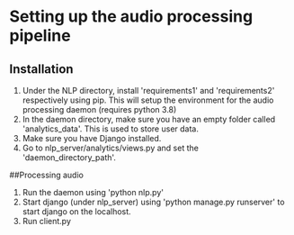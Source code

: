 # Setting up the audio processing pipeline

## Installation
1. Under the NLP directory, install 'requirements1' and 'requirements2' respectively using pip. This will setup the environment for the audio processing daemon (requires python 3.8)
2. In the daemon directory, make sure you have an empty folder called 'analytics_data'. This is used to store user data. 
3. Make sure you have Django installed.
4. Go to nlp_server/analytics/views.py and set the 'daemon_directory_path'.

##Processing audio
1. Run the daemon using 'python nlp.py'
2. Start django (under nlp_server) using 'python manage.py runserver' to start django on the localhost.
3. Run client.py 

